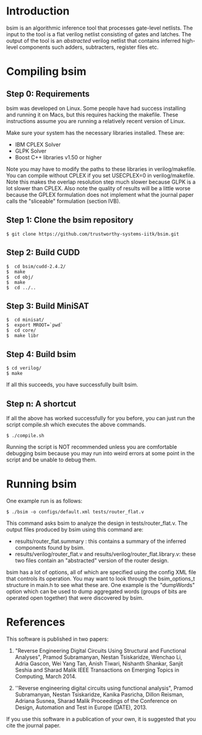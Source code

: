 
Introduction
============

bsim is an algorithmic inference tool that processes gate-level netlists. The
input to the tool is a flat verilog netlist consisting of gates and latches.
The output of the tool is an _abstracted_ verilog netlist that contains 
inferred high-level components such adders, subtracters, register files etc.


Compiling bsim
==============

Step 0: Requirements
--------------------

bsim was developed on Linux. Some people have had success installing and running
it on Macs, but this requires hacking the makefile. These instructions assume
you are running a relatively recent version of Linux.

Make sure your system has the necessary libraries installed. These are:

* IBM CPLEX Solver
* GLPK Solver
* Boost C++ libraries v1.50 or higher

Note you may have to modify the paths to these libraries in verilog/makefile.
You can compile without CPLEX if you set USECPLEX=0 in verilog/makefile.  Note
this makes the overlap resolution step much slower because GLPK is a lot slower
than CPLEX. Also note the quality of results will be a little worse because the
GPLEX formulation does not implement what the journal paper calls the
"sliceable" formulation (section IVB).
   
Step 1: Clone the bsim repository
---------------------------------

    $ git clone https://github.com/trustworthy-systems-iitk/bsim.git


Step 2: Build CUDD
------------------
     
    $  cd bsim/cudd-2.4.2/
    $  make
    $  cd obj/
    $  make
    $  cd ../..
     

Step 3: Build MiniSAT
---------------------

    $  cd minisat/
    $  export MROOT=`pwd`
    $  cd core/
    $  make libr


Step 4: Build bsim
------------------

    $ cd verilog/
    $ make

If all this succeeds, you have successfully built bsim.


Step n: A shortcut
------------------

If all the above has worked successfully for you before, you can just run the
script compile.sh which executes the above commands.

    $ ./compile.sh

Running the script is NOT recommended unless you are comfortable debugging bsim
because you may run into weird errors at some point in the script and be unable
to debug them.


Running bsim
============


One example run is as follows:

    $ ./bsim -o configs/default.xml tests/router_flat.v

This command asks bsim to analyze the design in tests/router_flat.v. The 
output files produced by bsim using this command are:

* results/router_flat.summary : this contains a summary of the inferred
  components found by bsim.  
* results/verilog/router_flat.v and results/verilog/router_flat.library.v: 
  these two files contain an "abstracted" version of the router design.

bsim has a lot of options, all of which are specified using the config XML file
that controls its operation. You may want to look through the bsim_options_t
structure in main.h to see what these are.  One example is the "dumpWords"
option which can be used to dump aggregated words (groups of bits are operated
open together) that were discovered by bsim.


References
==========

This software is published in two papers:

1. "Reverse Engineering Digital Circuits Using Structural and Functional Analyses", 
Pramod Subramanyan, Nestan Tsiskaridze, Wenchao Li, Adria Gascon, Wei Yang Tan, Anish Tiwari, Nishanth Shankar, Sanjit Seshia and Sharad Malik 
IEEE Transactions on Emerging Topics in Computing, March 2014.

2. ''Reverse engineering digital circuits using functional analysis", 
Pramod Subramanyan, Nestan Tsiskaridze, Kanika Pasricha, Dillon Reisman, Adriana Susnea, Sharad Malik 
Proceedings of the Conference on Design, Automation and Test in Europe (DATE), 2013.

If you use this software in a publication of your own, it is suggested that you cite the journal paper.
